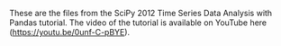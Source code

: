 These are the files from the SciPy 2012 Time Series Data Analysis with Pandas tutorial. 
The video of the tutorial is available on YouTube here (https://youtu.be/0unf-C-pBYE). 
